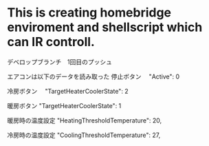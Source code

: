 # This is creating homebridge enviroment and shellscript which can IR controll.

デベロップブランチ　1回目のプッシュ

エアコンは以下のデータを読み取った
停止ボタン　
"Active": 0

冷房ボタン　
"TargetHeaterCoolerState": 2

暖房ボタン
"TargetHeaterCoolerState": 1

暖房時の温度設定
"HeatingThresholdTemperature": 20,

冷房時の温度設定
"CoolingThresholdTemperature": 27,

